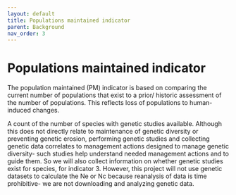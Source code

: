 ```yaml
---
layout: default
title: Populations maintained indicator
parent: Background
nav_order: 3
---
```


# Populations maintained indicator

The population maintained (PM) indicator is based on comparing the current number of populations that exist to a prior/ historic assessment of the number of populations. This reflects loss of populations to human-induced changes. 


A count of the number of species with genetic studies available.  Although this does not directly relate to maintenance of genetic diversity or preventing genetic erosion, performing genetic studies and collecting genetic data correlates to management actions designed to manage genetic diversity- such studies help understand needed management actions and to guide them.  So we will also collect information on whether genetic studies exist for species, for indicator 3.  However, this project will not use genetic datasets to calculate the Ne or Nc because reanalysis of data is time prohibitive- we are not downloading and analyzing genetic data.  